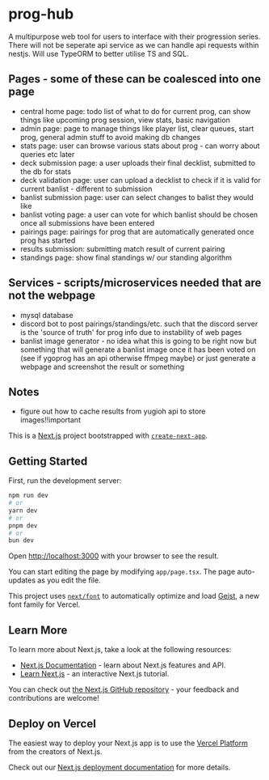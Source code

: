 # prog-hub
A multipurpose web tool for users to interface with their progression series. There will not be seperate api service as we can handle api requests within nestjs. Will use TypeORM to better utilise TS and SQL.

## Pages - some of these can be coalesced into one page
- central home page: todo list of what to do for current prog, can show things like upcoming prog session, view stats, basic navigation
- admin page: page to manage things like player list, clear queues, start prog, general admin stuff to avoid making db changes
- stats page: user can browse various stats about prog - can worry about queries etc later
- deck submission page: a user uploads their final decklist, submitted to the db for stats
- deck validation page: user can upload a decklist to check if it is valid for current banlist - different to submission
- banlist submission page: user can select changes to balist they would like
- banlist voting page: a user can vote for which banlist should be chosen once all submissions have been entered
- pairings page: pairings for prog that are automatically generated once prog has started
- results submission: submitting match result of current pairing
- standings page: show final standings w/ our standing algorithm

## Services - scripts/microservices needed that are not the webpage
- mysql database
- discord bot to post pairings/standings/etc. such that the discord server is the 'source of truth' for prog info due to instability of web pages
- banlist image generator - no idea what this is going to be right now but something that will generate a banlist image once it has been voted on (see if ygoprog has an api otherwise ffmpeg maybe) or just generate a webpage and screenshot the result or something

## Notes 
- figure out how to cache results from yugioh api to store images!!important

This is a [Next.js](https://nextjs.org) project bootstrapped with [`create-next-app`](https://nextjs.org/docs/app/api-reference/cli/create-next-app).

## Getting Started

First, run the development server:

```bash
npm run dev
# or
yarn dev
# or
pnpm dev
# or
bun dev
```

Open [http://localhost:3000](http://localhost:3000) with your browser to see the result.

You can start editing the page by modifying `app/page.tsx`. The page auto-updates as you edit the file.

This project uses [`next/font`](https://nextjs.org/docs/app/building-your-application/optimizing/fonts) to automatically optimize and load [Geist](https://vercel.com/font), a new font family for Vercel.

## Learn More

To learn more about Next.js, take a look at the following resources:

- [Next.js Documentation](https://nextjs.org/docs) - learn about Next.js features and API.
- [Learn Next.js](https://nextjs.org/learn) - an interactive Next.js tutorial.

You can check out [the Next.js GitHub repository](https://github.com/vercel/next.js) - your feedback and contributions are welcome!

## Deploy on Vercel

The easiest way to deploy your Next.js app is to use the [Vercel Platform](https://vercel.com/new?utm_medium=default-template&filter=next.js&utm_source=create-next-app&utm_campaign=create-next-app-readme) from the creators of Next.js.

Check out our [Next.js deployment documentation](https://nextjs.org/docs/app/building-your-application/deploying) for more details.
